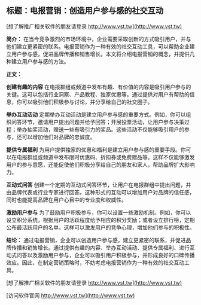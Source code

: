 ## **标题：电报营销：创造用户参与感的社交互动**

[想了解推广相关软件的朋友请登录 http://www.vst.tw](http://www.vst.tw)

**简介：**
在当今竞争激烈的市场环境中，企业需要采取创新的方式吸引用户，并与他们建立更紧密的联系。电报营销作为一种有效的社交互动工具，可以帮助企业建立用户参与感，促进品牌传播和销售增长。本文将介绍电报营销的概念，并提供几种建立用户参与感的方法。

**正文：**

**创建有趣的内容**
在电报群组或频道中发布有趣、有价值的内容是吸引用户参与的关键。这可以包括行业洞察、产品教程、独家优惠等。通过提供对用户有帮助的信息，你可以吸引他们积极参与讨论，并分享给自己的社交圈子。

**举办互动活动**
定期举办互动活动是建立用户参与感的重要方式。例如，你可以组织问答环节，邀请用户提出问题并给予回答；开展投票活动，让用户参与决策过程；举办抽奖活动，赠送一些有吸引力的奖品。这些活动不仅能够吸引用户的参与，还可以增加他们对品牌的忠诚度。

**提供专属福利**
为用户提供独家的优惠和福利是建立用户参与感的重要手段。你可以在电报群组或频道中发布限时优惠码、折扣券或免费赠品等。这样不仅能够激发用户的参与意愿，还能促使他们积极分享给自己的朋友和家人，帮助品牌扩大影响力。

**互动式问答**
创建一个定期的互动式问答环节，让用户在电报群组中提出问题，并由品牌代表或行业专家进行回答。这种形式的互动可以增加用户对品牌的信任感，同时也能提高品牌在用户心目中的专业度和权威性。

**激励用户参与**
为了鼓励用户积极参与，你可以设置一些激励机制。例如，你可以设立积分系统，根据用户的活跃程度给予相应的积分奖励；或者设立排行榜，定期公布最活跃用户的名单。这样可以激发用户的竞争心理，增加他们参与的积极性。

**结论：**
通过电报营销，企业可以创造用户参与感，建立更紧密的联系，并促进品牌传播和销售增长。通过提供有趣的内容、举办互动活动、提供专属福利、进行互动式问答以及激励用户参与，企业可以吸引用户积极参与，并形成良好的口碑传播效应。因此，在制定营销策略时，不妨考虑电报营销作为一种有效的社交互动工具。

[想了解推广相关软件的朋友请登录 http://www.vst.tw](http://www.vst.tw)


[访问软件官网 http://www.vst.tw](http://www.vst.tw)
